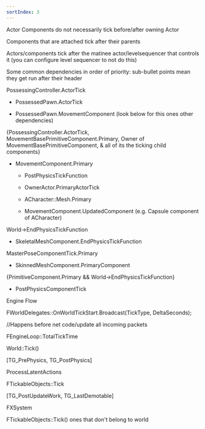 ```yaml
---
sortIndex: 3
---
```


Actor Components do not necessarily tick before/after owning Actor

Components that are attached tick after their parents

Actors/components tick after the matinee actor/levelsequencer that controls it (you can configure level sequencer to not do this)

Some common dependencies in order of priority: sub-bullet points mean they get run after their header

PossessingController.ActorTick

- PossessedPawn.ActorTick

- PossessedPawn.MovementComponent (look below for this ones other dependencies)

{PossessingController.ActorTick, MovementBasePrimitiveComponent.Primary, Owner of MovementBasePrimitiveComponent, & all of its the ticking child components}

- MovementComponent.Primary

  - PostPhysicsTickFunction

  - OwnerActor.PrimaryActorTick

  - ACharacter::Mesh.Primary

  - MovementComponent.UpdatedComponent (e.g. Capsule component of ACharacter)

World->EndPhysicsTickFunction

- SkeletalMeshComponent.EndPhysicsTickFunction

MasterPoseComponentTick.Primary

- SkinnedMeshComponent.PrimaryComponent

{PrimitiveComponent.Primary && World->EndPhysicsTickFunction}

- PostPhysicsComponentTick

Engine Flow

FWorldDelegates::OnWorldTickStart.Broadcast(TickType, DeltaSeconds);

//Happens before net code/update all incoming packets

FEngineLoop::TotalTickTime

World::Tick()

\[TG_PrePhysics, TG_PostPhysics]

ProcessLatentActions

FTickableObjects::Tick

\[TG_PostUpdateWork, TG_LastDemotable]

FXSystem

FTickableObjects::Tick() ones that don't belong to world

